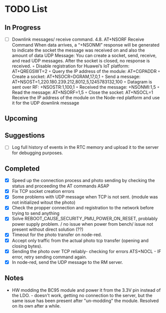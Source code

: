 # TODO List

## In Progress
- [ ] Downlink messages/ receive command.
        4.8. AT+NSORF Receive Command
        When data arrives, a “+NSONMI” response will be generated to indicate the socket the message was received on and also the amount of data
        UDP Message: You can create a socket, send, receive, and read UDP messages. After the socket is closed, no response is received.
            ◦ Disable registration for Huawei’s IoT platform: AT+QREGSWT=2
            ◦ Query the IP address of the module: AT+CGPADDR
            ◦ Create a socket: AT+NSOCR=DGRAM,17,0,1
            ◦ Send a message: AT+NSOST=1,220.180.239.212,8012,5,1245783132,100
            ◦ Datagram is sent over RF: +NSOSTR:1,100,1
            ◦ Received the message: +NSONMI:1,5
            ◦ Read the message: AT+NSORF=1,5
            ◦ Close the socket: AT+NSOCL=1
        Receive the IP address of the module on the Node-red platform and use it for the UDP downlink message


## Upcoming

## Suggestions
- [ ] Log full history of events in the RTC memory and upload it to the server for debugging purposes.


## Completed
- [x] Speed up the connection process and photo sending by checking the status and proceeding the AT commands ASAP
- [x] Fix TCP socket creation errors
- [x] Some problems with UDP message when TCP is not sent. (module was not initialized witout the photo)
- [x] Check the propper connection and registration to the network before trying to send anything
- [x] Solve REBOOT_CAUSE_SECURITY_PMU_POWER_ON_RESET, problably power supply problem. / no issue when power from bench/ issue not present without direct solution (??)
- [x] Timeout for the photo transfer on node-red.
- [x] Accept only traffic from the actual photo tcp transfer (opening and closing bytes). 
- [x] Sending the photo over TCP reliably- checking for errors ATS+NOCL - IF error, retry sending command again.
- [x] In node-red, send the UDP message to the RM server.

## Notes
- HW modding the BC95 module and power it from the 3.3V pin instead of the LDO. - doesn't work, getting no connection to the server, but the same issue has been present after "un-modding" the module. Resolved on its own after a while.

